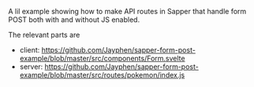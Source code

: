 A lil example showing how to make API routes in Sapper that handle form POST
both with and without JS enabled.

The relevant parts are

- client: https://github.com/Jayphen/sapper-form-post-example/blob/master/src/components/Form.svelte
- server: https://github.com/Jayphen/sapper-form-post-example/blob/master/src/routes/pokemon/index.js
